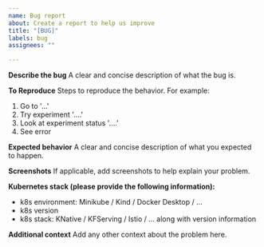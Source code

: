 ```yaml
---
name: Bug report
about: Create a report to help us improve
title: "[BUG]"
labels: bug
assignees: ""

---
```


**Describe the bug**
A clear and concise description of what the bug is.

**To Reproduce**
Steps to reproduce the behavior. For example:
1. Go to '...'
2. Try experiment '....'
3. Look at experiment status  '....'
4. See error

**Expected behavior**
A clear and concise description of what you expected to happen.

**Screenshots**
If applicable, add screenshots to help explain your problem.

**Kubernetes stack (please provide the following information):**
 - k8s environment: Minikube / Kind / Docker Desktop / ...
 - k8s version
 - k8s stack: KNative / KFServing / Istio / ... along with version information

**Additional context**
Add any other context about the problem here.